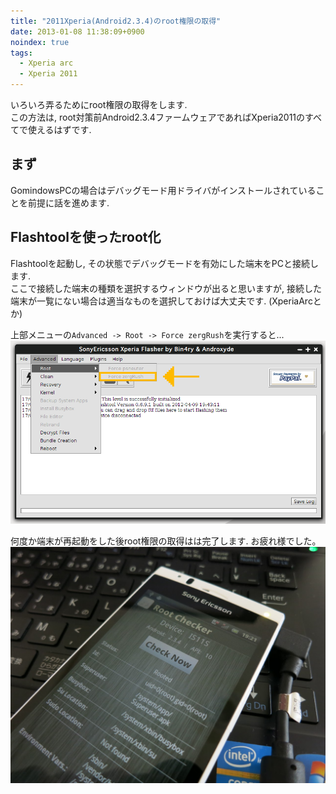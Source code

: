 ```yaml
---
title: "2011Xperia(Android2.3.4)のroot権限の取得"
date: 2013-01-08 11:38:09+0900
noindex: true
tags:
  - Xperia arc
  - Xperia 2011
---
```

いろいろ弄るためにroot権限の取得をします.  
この方法は, root対策前Android2.3.4ファームウェアであればXperia2011のすべてで使えるはずです.

## まず

GomindowsPCの場合はデバッグモード用ドライバがインストールされていることを前提に話を進めます.

## Flashtoolを使ったroot化

Flashtoolを起動し, その状態でデバッグモードを有効にした端末をPCと接続します.  
ここで接続した端末の種類を選択するウィンドウが出ると思いますが, 接続した端末が一覧にない場合は適当なものを選択しておけば大丈夫です. (XperiaArcとか)

上部メニューの`Advanced -> Root -> Force zergRush`を実行すると...  
![flashtool](./flashtool.png)


何度か端末が再起動をした後root権限の取得はは完了します. お疲れ様でした。  
![rooted](./IMG_0518.JPG)
